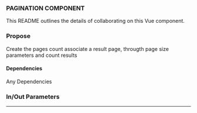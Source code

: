 ### PAGINATION COMPONENT

This README outlines the details of collaborating on this Vue component.

### Propose

Create the pages count associate a result page, througth page size parameters and count results 

#### Dependencies

Any Dependencies

### In/Out Parameters

----